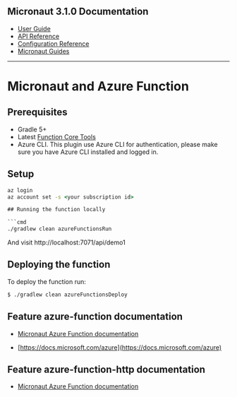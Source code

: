 ## Micronaut 3.1.0 Documentation

- [User Guide](https://docs.micronaut.io/3.1.0/guide/index.html)
- [API Reference](https://docs.micronaut.io/3.1.0/api/index.html)
- [Configuration Reference](https://docs.micronaut.io/3.1.0/guide/configurationreference.html)
- [Micronaut Guides](https://guides.micronaut.io/index.html)
---

# Micronaut and Azure Function

## Prerequisites

- Gradle 5+
- Latest [Function Core Tools](https://aka.ms/azfunc-install)
- Azure CLI. This plugin use Azure CLI for authentication, please make sure you have Azure CLI installed and logged in.

## Setup

```cmd
az login
az account set -s <your subscription id>

## Running the function locally

```cmd
./gradlew clean azureFunctionsRun
```

And visit http://localhost:7071/api/demo1

## Deploying the function

To deploy the function run:

```bash
$ ./gradlew clean azureFunctionsDeploy
```


## Feature azure-function documentation

- [Micronaut Azure Function documentation](https://micronaut-projects.github.io/micronaut-azure/latest/guide/index.html#simpleAzureFunctions)

- [https://docs.microsoft.com/azure](https://docs.microsoft.com/azure)

## Feature azure-function-http documentation

- [Micronaut Azure Function documentation](https://micronaut-projects.github.io/micronaut-azure/latest/guide/index.html#azureHttpFunctions)

